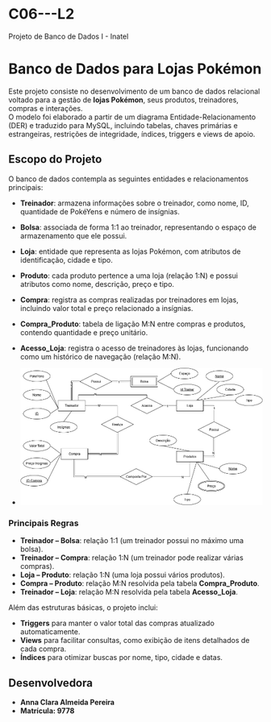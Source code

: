 # C06---L2
Projeto de Banco de Dados I - Inatel
# Banco de Dados para Lojas Pokémon

Este projeto consiste no desenvolvimento de um banco de dados relacional voltado para a gestão de **lojas Pokémon**, seus produtos, treinadores, compras e interações.  
O modelo foi elaborado a partir de um diagrama Entidade-Relacionamento (DER) e traduzido para MySQL, incluindo tabelas, chaves primárias e estrangeiras, restrições de integridade, índices, triggers e views de apoio.

## Escopo do Projeto

O banco de dados contempla as seguintes entidades e relacionamentos principais:

- **Treinador**: armazena informações sobre o treinador, como nome, ID, quantidade de PokéYens e número de insígnias.
- **Bolsa**: associada de forma 1:1 ao treinador, representando o espaço de armazenamento que ele possui.
- **Loja**: entidade que representa as lojas Pokémon, com atributos de identificação, cidade e tipo.
- **Produto**: cada produto pertence a uma loja (relação 1:N) e possui atributos como nome, descrição, preço e tipo.
- **Compra**: registra as compras realizadas por treinadores em lojas, incluindo valor total e preço relacionado a insígnias.
- **Compra_Produto**: tabela de ligação M:N entre compras e produtos, contendo quantidade e preço unitário.
- **Acesso_Loja**: registra o acesso de treinadores às lojas, funcionando como um histórico de navegação (relação M:N).

- ![Diagrama do Banco de Dados](diagrama.png)

### Principais Regras

- **Treinador – Bolsa**: relação 1:1 (um treinador possui no máximo uma bolsa).
- **Treinador – Compra**: relação 1:N (um treinador pode realizar várias compras).
- **Loja – Produto**: relação 1:N (uma loja possui vários produtos).
- **Compra – Produto**: relação M:N resolvida pela tabela **Compra_Produto**.
- **Treinador – Loja**: relação M:N resolvida pela tabela **Acesso_Loja**.

Além das estruturas básicas, o projeto inclui:

- **Triggers** para manter o valor total das compras atualizado automaticamente.
- **Views** para facilitar consultas, como exibição de itens detalhados de cada compra.
- **Índices** para otimizar buscas por nome, tipo, cidade e datas.

## Desenvolvedora

- **Anna Clara Almeida Pereira**  
- **Matrícula: 9778**
